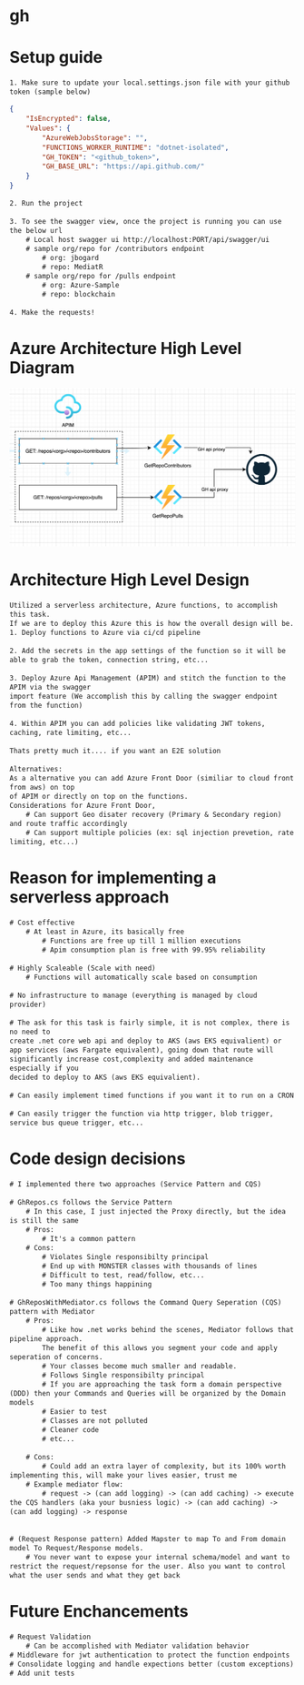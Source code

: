 # gh

# Setup guide
    1. Make sure to update your local.settings.json file with your github token (sample below) 
```json
{
    "IsEncrypted": false,
    "Values": {
        "AzureWebJobsStorage": "",
        "FUNCTIONS_WORKER_RUNTIME": "dotnet-isolated",
        "GH_TOKEN": "<github_token>",
        "GH_BASE_URL": "https://api.github.com/"
    }
}
``` 

    2. Run the project

    3. To see the swagger view, once the project is running you can use the below url
        # Local host swagger ui http://localhost:PORT/api/swagger/ui
        # sample org/repo for /contributors endpoint
            # org: jbogard
            # repo: MediatR
        # sample org/repo for /pulls endpoint
            # org: Azure-Sample
            # repo: blockchain            

    4. Make the requests!

# Azure Architecture High Level Diagram
<img src="imgs/AzureArchDiagram.png"/>


# Architecture High Level Design
    Utilized a serverless architecture, Azure functions, to accomplish this task.
    If we are to deploy this Azure this is how the overall design will be.
    1. Deploy functions to Azure via ci/cd pipeline

    2. Add the secrets in the app settings of the function so it will be able to grab the token, connection string, etc...

    3. Deploy Azure Api Management (APIM) and stitch the function to the APIM via the swagger 
    import feature (We accomplish this by calling the swagger endpoint from the function)

    4. Within APIM you can add policies like validating JWT tokens, caching, rate limiting, etc...

    Thats pretty much it.... if you want an E2E solution

    Alternatives:
    As a alternative you can add Azure Front Door (similiar to cloud front from aws) on top 
    of APIM or directly on top on the functions.
    Considerations for Azure Front Door, 
        # Can support Geo disater recovery (Primary & Secondary region) and route traffic accordingly
        # Can support multiple policies (ex: sql injection prevetion, rate limiting, etc...)

# Reason for implementing a serverless approach
    # Cost effective 
        # At least in Azure, its basically free
            # Functions are free up till 1 million executions
            # Apim consumption plan is free with 99.95% reliability

    # Highly Scaleable (Scale with need)
        # Functions will automatically scale based on consumption

    # No infrastructure to manage (everything is managed by cloud provider)

    # The ask for this task is fairly simple, it is not complex, there is no need to 
    create .net core web api and deploy to AKS (aws EKS equivalient) or 
    app services (aws Fargate equivalent), going down that route will 
    significantly increase cost,complexity and added maintenance especially if you 
    decided to deploy to AKS (aws EKS equivalient).

    # Can easily implement timed functions if you want it to run on a CRON

    # Can easily trigger the function via http trigger, blob trigger, service bus queue trigger, etc... 

# Code design decisions
    # I implemented there two approaches (Service Pattern and CQS)

    # GhRepos.cs follows the Service Pattern 
        # In this case, I just injected the Proxy directly, but the idea is still the same 
        # Pros:
            # It's a common pattern
        # Cons:
            # Violates Single responsibilty principal
            # End up with MONSTER classes with thousands of lines
            # Difficult to test, read/follow, etc...
            # Too many things happining 

    # GhReposWithMediator.cs follows the Command Query Seperation (CQS) pattern with Mediator
        # Pros:
            # Like how .net works behind the scenes, Mediator follows that pipeline approach. 
            The benefit of this allows you segment your code and apply seperation of concerns. 
            # Your classes become much smaller and readable.
            # Follows Single responsibilty principal 
            # If you are approaching the task form a domain perspective (DDD) then your Commands and Queries will be organized by the Domain models
            # Easier to test
            # Classes are not polluted 
            # Cleaner code
            # etc...

        # Cons:
            # Could add an extra layer of complexity, but its 100% worth implementing this, will make your lives easier, trust me
        # Example mediator flow:
            # request -> (can add logging) -> (can add caching) -> execute the CQS handlers (aka your busniess logic) -> (can add caching) -> (can add logging) -> response
        

    # (Request Response pattern) Added Mapster to map To and From domain model To Request/Response models.
        # You never want to expose your internal schema/model and want to restrict the request/repsonse for the user. Also you want to control what the user sends and what they get back

# Future Enchancements
    # Request Validation
        # Can be accomplished with Mediator validation behavior
    # Middleware for jwt authentication to protect the function endpoints 
    # Consolidate logging and handle expections better (custom exceptions)
    # Add unit tests

